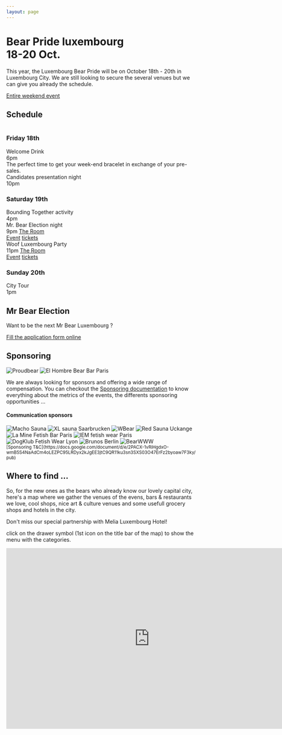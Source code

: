 ```yaml
---
layout: page
---
```


<h1 class="ui center aligned header">
    <div class="content">
    Bear Pride luxembourg
    <div class="sub header">18-20 Oct.</div>
    </div>
</h1>

This year, the Luxembourg Bear Pride will be on October 18th - 20th in Luxembourg City. We are still looking to secure the several venues but we can give you already the schedule.

<a href="https://www.facebook.com/events/357291828163605/" class="ui facebook button"><i class="facebook icon"></i> Entire weekend event</a>

## Schedule

<div class="ui three column grid">
<div class="column">
<h3>Friday 18th</h3>
    <div class="ui fluid card">
        <div class="content">
            <div class="header">Welcome Drink</div>
            <div class="meta">6pm</div>
            <div class="description">The perfect time to get your week-end bracelet in exchange of your pre-sales.</div>
        </div>
        <div class="extra content"></div>
    </div>
    <div class="ui fluid card">
        <div class="content">
            <div class="header">Candidates presentation night</div>
            <div class="meta">10pm</div>
            <div class="description"></div>
        </div>
        <div class="extra content"></div>
    </div>
</div>
<div class="column">
    <h3>Saturday 19th</h3>
    <div class="ui fluid card">
        <div class="content">
            <div class="header">Bounding Together activity</div>
            <div class="meta">4pm</div>
            <div class="description"></div>
        </div>
        <div class="extra content"></div>
    </div>
    <div class="ui fluid card">
        <div class="content">
            <div class="header">Mr. Bear Election night</div>
            <div class="meta">9pm <a href="https://goo.gl/maps/CqjByh2eEZFSYMgy8" class=""><i class="small building icon"></i> The Room</a></div>
            <div class="description"></div>
        </div>
        <div class="extra content">
        <div class="ui two buttons">
            <a href="https://www.facebook.com/events/497677773974918/" class="ui disabled button"><i class="facebook blue icon"></i> Event</a>
            <a href="" class="ui disabled button"><i class="ticket alternate icon"></i> tickets</a>
        </div>
        </div>
    </div>
    <div class="ui fluid card">
        <div class="content">
            <div class="header">Woof Luxembourg Party</div>
            <div class="meta">11pm <a href="https://goo.gl/maps/CqjByh2eEZFSYMgy8" class=""><i class="small building icon"></i> The Room</a></div>
            <div class="description"></div>
        </div>
        <div class="extra content">
            <div class="ui two buttons">
                <a href="https://www.facebook.com/events/497677773974918/" class="ui a button"><i class="facebook blue icon"></i> Event</a>
                <a href="" class="ui disabled button"><i class="ticket alternate icon"></i> tickets</a>
            </div>
        </div>
    </div>

</div>
<div class="column">
<h3>Sunday 20th</h3>
<div class="ui fluid card">
    <div class="content">
        <div class="header">City Tour</div>
        <div class="meta">1pm</div>
        <div class="description"></div>
    </div>
    <div class="extra content">
    </div>
</div>
</div>
</div>

## Mr Bear Election

Want to be the next Mr Bear Luxembourg ?

<a href="https://forms.gle/qgskYjs1WU13GUid8" class="ui brown button">Fill the application form online</a>

## Sponsoring

<div class="ui medium rounded images">
    <img src="uploads/2019/07/28/Proudbear Extend@3x.png" alt="Proudbear" class="ui image">
    <img src="uploads/2019/07/28/El Hombre Extended@3x.png" alt="El Hombre Bear Bar Paris" class="ui image">
</div>

We are always looking for sponsors and offering a wide range of compensation. You can checkout the [Sponsoring documentation](https://docs.google.com/document/d/e/2PACX-1vQJip54iVy5ryeDAR_27EH07-7hl0aUwIReRTd1Er0H7XNZhpztbgDvcnUJ3OLxNnvq-OxXTm6JtjRf/pub) to know everything about the metrics of the events, the differents sponsoring opportunities ...

#### Communication sponsors

<div class="ui mini images">
    <img src="uploads/2019/07/28/MachoSauna.jpg" alt="Macho Sauna" class="ui image">
    <img src="uploads/2019/07/28/XLSauna@3x.png" alt="XL sauna Saarbrucken" class="ui image">
    <img src="uploads/2019/07/28/w-bear.png" alt="WBear" class="ui image">
    <img src="uploads/2019/07/28/RedSaunaSquare@3x.png" alt="Red Sauna Uckange" class="ui image">
    <img src="uploads/2019/07/28/la_mine_logo.png" alt="La Mine Fetish Bar Paris" class="ui image">
    <img src="uploads/2019/07/28/IEM.png" alt="IEM fetish wear Paris" class="ui image">
    <img src="uploads/2019/07/28/Dogklub.png" alt="DogKlub Fetish Wear Lyon" class="ui image">
    <img src="uploads/2019/07/28/Brunos.png" alt="Brunos Berlin" class="ui middle aligned image">
    <img src="uploads/2019/07/28/bearwww.png" alt="BearWWW" class="ui middle aligned image">
</div>
<small>[Sponsoring T&C](https://docs.google.com/document/d/e/2PACX-1vRiHgdxO-wmB5S4NaAdCm4oLEZPC95LRDyx2kJgEE3jtC9QR11ku3sn3SXS03O47ErFz2byoaw7F3ky/pub)</small>

## Where to find ...

So, for the new ones as the bears who already know our lovely capital city, here's a map where we gather the venues of the evens, bars & restaurants we love, cool shops, nice art & culture venues and some usefull grocery shops and hotels in the city.

Don't miss our special partnership with Melia Luxembourg Hotel!

<i class="info circle blue icon"></i>click on the drawer symbol (1st icon on the title bar of the map) to show the menu with the categories.

<iframe src="https://www.google.com/maps/d/u/1/embed?mid=1Y5-12S01_kVDaGj8hVwH4rOFlIORfDgS" width="760" height="480" style="border:none"></iframe>

